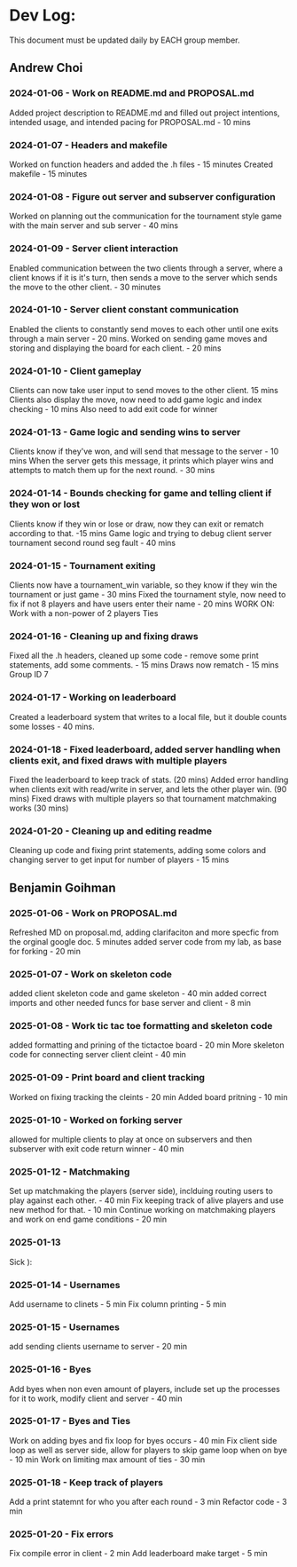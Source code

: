 # Dev Log:

This document must be updated daily by EACH group member.

## Andrew Choi

### 2024-01-06 - Work on README.md and PROPOSAL.md
Added project description to README.md and filled out project intentions, intended usage, and intended pacing for PROPOSAL.md - 10 mins

### 2024-01-07 - Headers and makefile
Worked on function headers and added the .h files - 15 minutes
Created makefile - 15 minutes

### 2024-01-08 - Figure out server and subserver configuration
Worked on planning out the communication for the tournament style game with the main server and sub server - 40 mins

### 2024-01-09 - Server client interaction
Enabled communication between the two clients through a server, where a client knows if it is it's turn, then sends a move to the server which sends the move to the other client. - 30 minutes

### 2024-01-10 - Server client constant communication
Enabled the clients to constantly send moves to each other until one exits through a main server - 20 mins.
Worked on sending game moves and storing and displaying the board for each client. - 20 mins

### 2024-01-10 - Client gameplay
Clients can now take user input to send moves to the other client. 15 mins
Clients also display the move, now need to add game logic and index checking - 10 mins
Also need to add exit code for winner

### 2024-01-13 - Game logic and sending wins to server
Clients know if they've won, and will send that message to the server - 10 mins
When the server gets this message, it prints which player wins and attempts to match them up for the next round. - 30 mins

### 2024-01-14 - Bounds checking for game and telling client if they won or lost
Clients know if they win or lose or draw, now they can exit or rematch according to that. -15 mins
Game logic and trying to debug client server tournament second round seg fault - 40 mins

### 2024-01-15 - Tournament exiting
Clients now have a tournament_win variable, so they know if they win the tournament or just game - 30 mins
Fixed the tournament style, now need to fix if not 8 players and have users enter their name - 20 mins
WORK ON:
Work with a non-power of 2 players
Ties

### 2024-01-16 - Cleaning up and fixing draws
Fixed all the .h headers, cleaned up some code - remove some print statements, add some comments. - 15 mins
Draws now rematch - 15 mins
Group ID 7

### 2024-01-17 - Working on leaderboard
Created a leaderboard system that writes to a local file, but it double counts some losses - 40 mins.

### 2024-01-18 - Fixed leaderboard, added server handling when clients exit, and fixed draws with multiple players
Fixed the leaderboard to keep track of stats. (20 mins)
Added error handling when clients exit with read/write in server, and lets the other player win. (90 mins)
Fixed draws with multiple players so that tournament matchmaking works (30 mins)

### 2024-01-20 - Cleaning up and editing readme
Cleaning up code and fixing print statements, adding some colors and changing server to get input for number of players - 15 mins

## Benjamin Goihman

### 2025-01-06 - Work on PROPOSAL.md
Refreshed MD on proposal.md, adding clarifaciton and more specfic from the orginal google doc. 5 minutes
added server code from my lab, as base for forking - 20 min

### 2025-01-07 - Work on skeleton code
added client skeleton code and game skeleton - 40 min
added correct imports and other needed funcs for base server and client - 8 min

### 2025-01-08 - Work tic tac toe formatting and skeleton code
added formatting and prining of the tictactoe board - 20 min
More skeleton code for connecting server client cleint - 40 min

### 2025-01-09 - Print board and client tracking
Worked on fixing tracking the cleints - 20 min
Added board pritning - 10 min

### 2025-01-10 - Worked on forking server
allowed for multiple clients to play at once on subservers and then subserver with exit code return winner  - 40 min


### 2025-01-12 - Matchmaking
Set up matchmaking the players (server side), inclduing routing users to play against each other. - 40 min
Fix keeping track of alive players and use new method for that. - 10 min
Continue working on matchmaking players and work on end game conditions - 20 min

### 2025-01-13
Sick ):

### 2025-01-14 - Usernames
Add username to clinets - 5 min
Fix column printing - 5 min

### 2025-01-15 - Usernames
add sending clients username to server - 20 min

### 2025-01-16 - Byes
Add byes when non even amount of players, include set up the processes for it to work, modify client and server - 40 min

### 2025-01-17 - Byes and Ties
Work on adding byes and fix loop for byes occurs - 40 min
Fix client side loop as well as server side, allow for players to skip game loop when on bye - 10 min
Work on limiting max amount of ties - 30 min

### 2025-01-18 - Keep track of players
Add a print statemnt for who you after each round - 3 min
Refactor code - 3 min

### 2025-01-20 - Fix errors
Fix compile error in client - 2 min
Add leaderboard make target - 5 min
